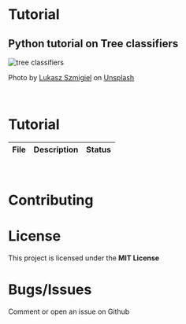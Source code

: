 # Tutorial
## Python tutorial on Tree classifiers

![tree classifiers](https://github.com/SalvatoreRa/tutorial/blob/main/images/lukasz-szmigiel-jFCViYFYcus-unsplash.jpg?raw=true)

Photo by [Lukasz Szmigiel](https://unsplash.com/@szmigieldesign) on [Unsplash](https://unsplash.com/)

&nbsp;

# Tutorial

| File | Description | Status |
| ------- | ----------- | ------ |


&nbsp;

# Contributing



# License

This project is licensed under the **MIT License** 

# Bugs/Issues

Comment or open an issue on Github
